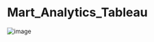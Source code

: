 # Mart_Analytics_Tableau

![image](https://github.com/user-attachments/assets/b9f4663e-4450-4131-bff7-7d8d47b1455d)
